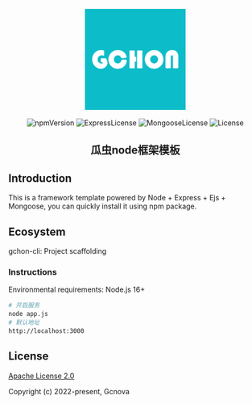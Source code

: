 <p align="center">
    <img src="https://raw.githubusercontent.com/gcnova/gchon-node/master/static/image/logo.png" alt="gchonLogo" width="200" height="200">
</p>

<p align="center">
    <img src="https://img.shields.io/badge/npm-8.1.0-blue?sanitize=true" alt="npmVersion">
    <img src="https://img.shields.io/badge/express-4.18.1-yellow?sanitize=true" alt="ExpressLicense">
    <img src="https://img.shields.io/badge/mongoose-6.3.6-yellowgreen?sanitize=true" alt="MongooseLicense">
    <img src="https://img.shields.io/badge/licsense-ISC-green?sanitize=true" alt="License">
</p>

<h2 align="center">瓜虫node框架模板</h2>

## Introduction

This is a framework template powered by Node + Express + Ejs + Mongoose, you can quickly install it using npm package.

## Ecosystem

gchon-cli: Project scaffolding

### Instructions

Environmental requirements: Node.js 16+

```bash
# 开启服务
node app.js
# 默认地址
http://localhost:3000
```

## License

[Apache License 2.0](https://github.com/gcnova/gchon-node/blob/master/LICENSE)

Copyright (c) 2022-present, Gcnova
